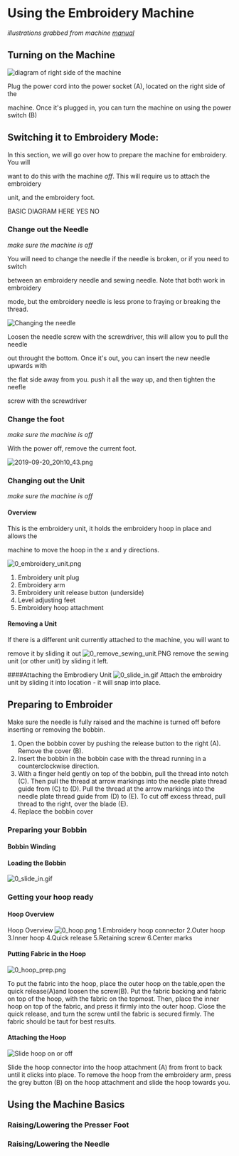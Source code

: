 # Using the Embroidery Machine


*illustrations grabbed from machine [manual](Manual.pdf)*

## Turning on the Machine

![diagram of right side of the machine](.\images\0_machine_power.png)

Plug the power cord into the power socket (A), located on the right side of the 

machine. Once it's plugged in, you can turn the machine on using the power switch (B) 


## Switching it to Embroidery Mode:

In this section, we will go over how to prepare the machine for embroidery. You will 

want to do this with the machine *off*. This will require us to attach the embroidery 

unit, and the embroidery foot.

BASIC DIAGRAM HERE YES NO

### Change out the Needle
*make sure the machine is off*

You will need to change the needle if the needle is broken, or if you need to switch 

between an embroidery needle and sewing needle. Note that both work in embroidery 

mode, but the embroidery needle is less prone to fraying or breaking the thread.

![Changing the needle](.\images\changing_the_needle.png)

Loosen the needle screw with the screwdriver, this will allow you to pull the needle 

out throught the bottom. Once it's out, you can insert the new needle upwards with 

the flat side away from you. push it all the way up, and then tighten the neefle 

screw with the screwdriver

### Change the foot
*make sure the machine is off*


With the power off, remove the current foot.

![2019-09-20_20h10_43.png](.\images\0_feet.png)


### Changing out the Unit
*make sure the machine is off*

#### Overview
This is the embroidery unit, it holds the embroidery hoop in place and allows the 

machine to move the hoop in the x and y directions.

![0_embroidery_unit.png](.\images\0_embroidery_unit.png)
1. Embroidery unit plug
2. Embroidery arm
3. Embroidery unit release button (underside)
4. Level adjusting feet
5. Embroidery hoop attachment

#### Removing a Unit
If there is a different unit currently attached to the machine, you will want to 

remove it by sliding it out
![0_remove_sewing_unit.PNG](.\images\0_remove_sewing_unit.PNG)
remove the sewing unit (or other unit) by sliding it left.


####Attaching the Embrodiery Unit
![0_slide_in.gif](.\images\0_slide_in.gif)
Attach the embroidry unit by sliding it into location - it will snap into place.


## Preparing to Embroider
Make sure the needle is fully raised and the machine is turned
off before inserting or removing the bobbin.
1. Open the bobbin cover by pushing the release button to
the right (A). Remove the cover (B).
2. Insert the bobbin in the bobbin case with the thread
running in a counterclockwise direction.
3. With a finger held gently on top of the bobbin, pull the
thread into notch (C). Then pull the thread at arrow
markings into the needle plate thread guide from (C) to
(D). Pull the thread at the arrow markings into the needle
plate thread guide from (D) to (E). To cut off excess
thread, pull thread to the right, over the blade (E).
4. Replace the bobbin cover


### Preparing your Bobbin

#### Bobbin Winding

#### Loading the Bobbin
![0_slide_in.gif](.\images\0_slide_in.gif)





### Getting your hoop ready

#### Hoop Overview

Hoop Overview
![0_hoop.png](.\images\0_hoop.png)
1.Embroidery hoop connector
2.Outer hoop
3.Inner hoop
4.Quick release
5.Retaining screw
6.Center marks

#### Putting Fabric in the Hoop

![0_hoop_prep.png](.\images\0_hoop_prep.png)


To put the fabric into the hoop, place the outer hoop on the table,open the quick release(A)and loosen the screw(B). Put the fabric backing and fabric on top of the hoop, with the fabric on the topmost. Then, place the inner hoop on top of the fabric, and press it firmly into the outer hoop. Close the quick release, and turn the screw until the fabric is secured firmly. The fabric should be taut for best results.

#### Attaching the Hoop 

![Slide hoop on or off](https://raw.githubusercontent.com/tatyanade/Embroidery/master/images/hoop_on_off.png)

Slide the hoop connector into the hoop attachment (A) from front to back until it clicks into place. To remove the hoop from the embroidery arm, press the grey button (B) on the hoop attachment and slide the hoop towards you.



## Using the Machine Basics 

### Raising/Lowering the Presser Foot
### Raising/Lowering the Needle
